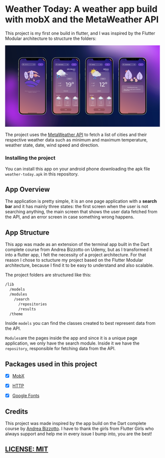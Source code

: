 # Weather Today: A weather app build with mobX and the MetaWeather API

This project is my first one build in flutter, and I was inspired by the Flutter Modular architecture to structure the folders:

![Weather Today app preview](media/app-screenshots.png)

The project uses the [MetaWeather API](https://www.metaweather.com/api/) to fetch a list of cities and their respective weather data such as minimum and maximum temperature, weather state, date, wind speed and direction.

### Installing the project

You can install this app on your android phone downloading the apk file `weather-today.apk` in this repository.

## App Overview

The application is pretty simple, it is an one page application with a **search bar** and it has mainly three states: the first screen when the user is not searching anything, the main screen that shows the user data fetched from the API, and an error screen in case something wrong happens.

## App Structure

This app was made as an extension of the terminal app built in the Dart complete course from Andrea Bizzotto on Udemy, but as I transformed it into a flutter app, I felt the necessity of a project architecture. For that reason I chose to sctucture my project based on the Flutter Modular architecture, because I find it to be easy to understand and also scalable.

The project folders are structured like this:

```
/lib
  /models
  /modules
    /search
      /repositories
      /results
  /theme

```

Inside `models` you can find the classes created to best represent data from the API.

`Modules`are the pages inside the app and since it is a unique page application, we only have the search module. Inside it we have the `repository`, responsible for fetching data from the API.

## Packages used in this project


- [x] [MobX](https://pub.dev/packages/mobx) 
- [x] [HTTP](https://pub.dev/packages/http) 
- [x] [Google Fonts](https://pub.dev/packages/google_fonts) 


## Credits

This project was made inspired by the app build on the Dart complete course by [Andrea Bizzotto](https://github.com/bizz84).
I have to thank the girls from Flutter Girls who always support and help me in every issue I bump into, you are the best!

## [LICENSE: MIT](LICENSE.md)